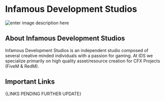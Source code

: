 # Infamous Development Studios
![enter image description here](https://cdn.discordapp.com/attachments/941443110079176764/951309128972791808/INFAMOUS_DEV_BANNER.png)
## About Infamous Development Studios

Infamous Development Studios is an independent studio composed of several creative minded individuals with a passion for gaming. 
At IDS we specialize primarily on high quality asset/resource creation for CFX Projects (FiveM & RedM).

## Important Links
{LINKS PENDING FURTHER UPDATE}
